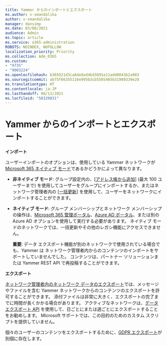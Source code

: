 ```yaml
---
title: Yammer からのインポートとエクスポート
ms.author: v-smandalika
author: v-smandalika
manager: dansimp
ms.date: 03/08/2021
audience: Admin
ms.topic: article
ms.service: o365-administration
ROBOTS: NOINDEX, NOFOLLOW
localization_priority: Priority
ms.collection: Adm_O365
ms.custom:
- "9735"
- "9003224"
ms.openlocfilehash: b365921d3ca64e8ad4bd3891e11add8043b2a903
ms.sourcegitcommit: ab75f66355116e995b3cb5505465b31989339e28
ms.translationtype: HT
ms.contentlocale: ja-JP
ms.lasthandoff: 08/13/2021
ms.locfileid: "58329831"
---
```

# <a name="import-and-export-from-yammer"></a>Yammer からのインポートとエクスポート

**インポート**

ユーザーインポートのオプションは、使用している Yammer ネットワークが [Microsoft 365 ネイティブ モード](https://docs.microsoft.com/yammer/configure-your-yammer-network/overview-native-mode)であるかどうかによって異なります。

- **非ネイティブ モード**: グループ設定内の、[[アドレス帳から追加](https://support.microsoft.com/office/manage-yammer-community-members-75253554-d0f3-4148-b835-e6a9a8a0c294)] (最大 100 ユーザーまで) を使用してユーザーをグループにインポートするか、またはネットワーク管理者内の [[一括更新](https://docs.microsoft.com/yammer/manage-yammer-users/add-block-or-remove-users)] を使用して、ユーザーをネットワークにインポートすることができます。
- **ネイティブ モード**: グループ メンバーシップとネットワーク メンバーシップの操作は、[Microsoft 365 管理ポータル](https://docs.microsoft.com/microsoft-365/admin/add-users)、[Azure AD ポータル](https://docs.microsoft.com/azure/active-directory/fundamentals/add-users-azure-active-directory)、または別の Azure AD オプションを使用して実行する必要があります。 ネイティブ モードのネットワークでは、一括更新やその他のレガシ機能にアクセスできません。

    **重要**: データ エクスポート機能が別のネットワークで使用されている場合でも、Yammer は ネットワーク管理者内からのコンテンツのインポートをサポートしていませんでした。 コンテンツは、パートナー ソリューションまたは Yammer REST API で再投稿することができます。

**エクスポート**

[ネットワーク管理者内のネットワーク データのエクスポート](https://docs.microsoft.com/yammer/manage-security-and-compliance/export-yammer-enterprise-data)では、メッセージやファイルを含む Yammer ネットワークからのコンテンツのエクスポートを許可することができます。 添付ファイルは非常に大きく、エクスポートの完了までに時間が長くかかる場合があります。 アクティブなネットワークは、[データ エクスポート API](https://developer.yammer.com/docs/data-export-api) を使用して、日ごとにまたは週ごとにエクスポートすることをお勧めします。 Microsoft サポートでは、この目的のためのカスタム スクリプトを提供していません。

個々のユーザーのコンテンツをエクスポートするために、[GDPR エクスポート](https://docs.microsoft.com/yammer/manage-security-and-compliance/gdpr-requests-in-yammer-enterprise)が別個に存在します。